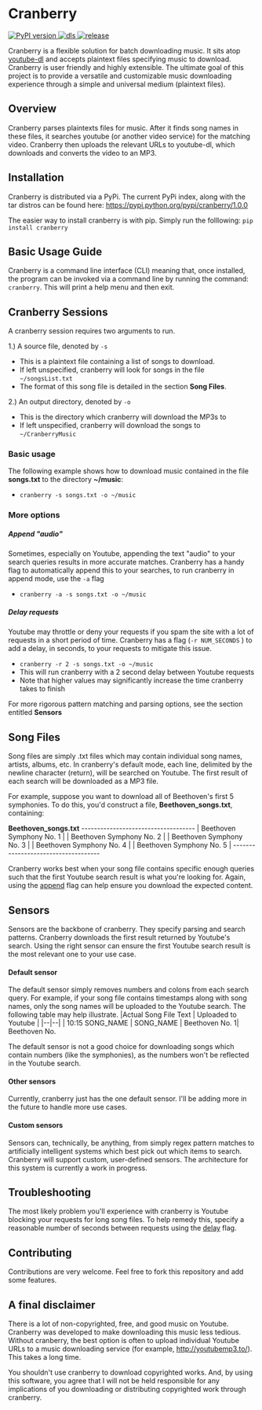 ﻿Cranberry
===============================
[![PyPI version](https://badge.fury.io/py/cranberry.svg)	](https://pypi.python.org/pypi/cranberry/1.0.0)[![dls](https://img.shields.io/github/downloads/danielschwabacher/cranberry/total.svg)	](
http://github.com/danielschwabacher/cranberry)[![release](https://img.shields.io/github/release/danielschwabacher/cranberry/all.svg)	](https://github.com/danielschwabacher/cranberry)

Cranberry is a flexible solution for batch downloading music. It sits atop [youtube-dl](https://github.com/rg3/youtube-dl) and accepts plaintext files specifying music to download. Cranberry is user friendly and highly extensible. The ultimate goal of this project is to provide a versatile and customizable music downloading experience through a simple and universal medium (plaintext files).

Overview
--------
Cranberry parses plaintexts files for music. After it finds song names in these files, it searches youtube (or another video service) for the matching video. Cranberry then uploads the relevant URLs to youtube-dl, which downloads and converts the video to an MP3. 


Installation
--------------------
Cranberry is distributed via a PyPi. The current PyPi index, along with the tar distros can be found here: https://pypi.python.org/pypi/cranberry/1.0.0 

The easier way to install cranberry is with pip. Simply run the folllowing:
```pip install cranberry```


Basic Usage Guide
-------------
Cranberry is a command line interface (CLI) meaning that, once installed, the program can be invoked via a command line by running the command: ```cranberry```.  This will print a help menu and then exit. 

Cranberry Sessions
-------
 A cranberry session requires two arguments to run. 
 
 1.) A source file, denoted by ```-s``` 
  * This is a plaintext file containing a list of songs to download. 
  * If left unspecified, cranberry will look for songs in the file ```~/songsList.txt```
  * The format of this song file is detailed in the section **Song Files**.
  
 2.) An output directory, denoted by ```-o```
 * This is the directory which cranberry will download the MP3s to
 * If left unspecified, cranberry will download the songs to ```~/CranberryMusic```

### Basic usage 
The following example shows how to download music contained in the file **songs.txt** to the directory **~/music**:
* ```cranberry -s songs.txt -o ~/music```


### More options

##### Append "audio" <a id="append"></a>

Sometimes, especially on Youtube, appending the text "audio" to your search queries results in more accurate matches. Cranberry has a handy flag to automatically append this to your searches, to run cranberry in append mode, use the ```-a``` flag
* ```cranberry -a -s songs.txt -o ~/music```

##### Delay requests <a id="delay"></a>
Youtube may throttle or deny your requests if you spam the site with a lot of requests in a short period of time. Cranberry has a flag (```-r NUM_SECONDS``` ) to add a delay, in seconds, to your requests to mitigate this issue.
* ```cranberry -r 2 -s songs.txt -o ~/music```
* This will run cranberry with a 2 second delay between Youtube requests
* Note that higher values may significantly increase  the time cranberry takes to finish

For more rigorous pattern matching and parsing options, see the section entitled **Sensors**

Song Files
----------
Song files are simply .txt files which may contain individual song names, artists, albums, etc. In cranberry's default mode, each line, delimited by the newline character (return), will be searched on Youtube. The first result of each search will be downloaded as a MP3 file. 

For example, suppose you want to download all of Beethoven's first 5 symphonies. To do this, you'd construct a file, 
**Beethoven_songs.txt**, containing: 

**Beethoven_songs.txt**
 \------------------------------------
| Beethoven Symphony No. 1 |
| Beethoven Symphony No. 2 |
| Beethoven Symphony No. 3 |
| Beethoven Symphony No. 4 |
| Beethoven Symphony No. 5 |
 \------------------------------------

Cranberry works best when your song file contains specific enough queries such that the first Youtube search result is what you're looking for. Again, using the [append](#append) flag can help ensure you download the expected content. 

Sensors
---------
Sensors are the backbone of cranberry. They specify parsing and search patterns. Cranberry downloads the first result returned by Youtube's search. Using the right sensor can ensure the first Youtube search result is the most relevant one to your use case. 

#### Default sensor
The default sensor simply removes numbers and colons from each search query. For example, if your song file contains timestamps along with song names, only the song names will be uploaded to the Youtube search. The following table may help illustrate. 
|Actual Song File Text  | Uploaded to Youtube |
|--|--|
|  10:15 SONG_NAME | SONG_NAME
|  Beethoven No. 1| Beethoven No.

The default sensor is not a good choice for downloading songs which contain numbers (like the symphonies), as the numbers won't be reflected in the Youtube search. 

#### Other sensors
Currently, cranberry just has the one default sensor. I'll be adding more in the future to handle more use cases. 

#### Custom sensors
Sensors can, technically, be anything, from simply regex pattern matches to artificially intelligent systems which best pick out which items to search. Cranberry will support custom, user-defined sensors. The architecture for this system is currently a work in progress. 


Troubleshooting
-------------------
The most likely problem you'll experience with cranberry is Youtube blocking your requests for long song files. To help remedy this, specify a reasonable number of seconds between requests using the [delay](#delay)  flag. 

Contributing
---------
Contributions are very welcome. Feel free to fork this repository and add some features. 

A final disclaimer
-----------
There is a lot of non-copyrighted, free, and good music on Youtube. Cranberry was developed to make downloading this music less tedious. Without cranberry, the best option is often to upload individual Youtube URLs to a music downloading service (for example, http://youtubemp3.to/). This takes a long time. 

You shouldn't use cranberry to download copyrighted works. And, by using this software, you agree that I will not be held responsible for any implications of you downloading or distributing copyrighted work through cranberry.
